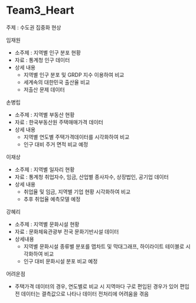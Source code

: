 # Team3_Heart

주제 : 수도권 집중화 현상

임재원
- 소주제 : 지역별 인구 분포 현황
- 자료 : 통계청 인구 데이터
- 상세 내용
  - 지역별 인구 분포 및 GRDP 지수 이용하여 비교
  - 세계속의 대한민국 출산율 비교
  - 저출산 문제 데이터 

손병립 
- 소주제 : 지역별 부동산 현황
- 자료 : 한국부동산원 주택매매가격 데이터
- 상세 내용
  - 지역별 연도별 주택가격데이터를 시각화하여 비교
  - 인구 대비 주거 면적 비교 예정

이재상
- 소주제 : 지역별 일자리 현황
- 자료 : 통계청 취업자수, 임금, 산업별 종사자수, 상장법인, 공기업 데이터
- 상세 내용
  - 취업율 및 임금, 지역별 기업 현황 시각화하여 비교
  - 추후 취업율 예측모델 예정

강혜리
- 소주제 : 지역별 문화시설 현황
- 자료 : 문화체육관광부 전국 문화기반시설 데이터
- 상세내용
  - 지역별 문화시설 종류별 분포를 맵차트 및 막대그래프, 하이라이트 테이블로 시각화하여 비교
  - 인구 대비 문화시설 분포 비교 예정 

어려운점
- 주택가격 데이터의 경우, 연도별로 비교 시 지역마다 구로 편입된 경우가 있어 편입 전 데이터는 결측값으로 나타나 데이터 전처리에 어려움을 겪음
